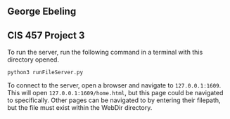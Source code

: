 ## George Ebeling 
## CIS 457 Project 3

To run the server, run the following command in a terminal with this directory opened.

`python3 runFileServer.py`

To connect to the server, open a browser and navigate to `127.0.0.1:1609`. This will open `127.0.0.1:1609/home.html`, but this page could be navigated to specifically. Other pages can be navigated to by entering their filepath, but the file must exist within the WebDir directory. 